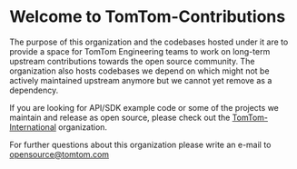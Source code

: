 # Welcome to TomTom-Contributions

The purpose of this organization and the codebases hosted under it are to provide a space for TomTom Engineering teams to work on long-term upstream contributions towards the open source community. The organization also hosts codebases we depend on which might not be actively maintained upstream anymore but we cannot yet remove as a dependency.

If you are looking for API/SDK example code or some of the projects we maintain and release as open source, please check out the [TomTom-International](https://github.com/tomtom-international) organization.

For further questions about this organization please write an e-mail to opensource@tomtom.com
